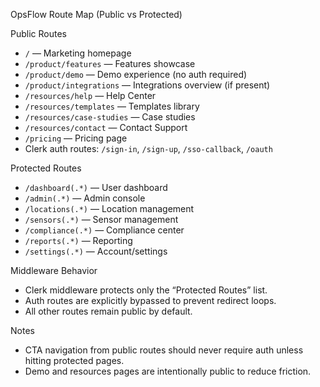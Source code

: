 OpsFlow Route Map (Public vs Protected)

Public Routes
- `/` — Marketing homepage
- `/product/features` — Features showcase
- `/product/demo` — Demo experience (no auth required)
- `/product/integrations` — Integrations overview (if present)
- `/resources/help` — Help Center
- `/resources/templates` — Templates library
- `/resources/case-studies` — Case studies
- `/resources/contact` — Contact Support
- `/pricing` — Pricing page
- Clerk auth routes: `/sign-in`, `/sign-up`, `/sso-callback`, `/oauth`

Protected Routes
- `/dashboard(.*)` — User dashboard
- `/admin(.*)` — Admin console
- `/locations(.*)` — Location management
- `/sensors(.*)` — Sensor management
- `/compliance(.*)` — Compliance center
- `/reports(.*)` — Reporting
- `/settings(.*)` — Account/settings

Middleware Behavior
- Clerk middleware protects only the “Protected Routes” list.
- Auth routes are explicitly bypassed to prevent redirect loops.
- All other routes remain public by default.

Notes
- CTA navigation from public routes should never require auth unless hitting protected pages.
- Demo and resources pages are intentionally public to reduce friction.
